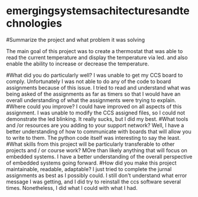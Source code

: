 # emergingsystemsachitecturesandtechnologies

#Summarize the project and what problem it was solving

The main goal of this project was to create a thermostat that was able to read the current temperature and display the temperature via led.  and also enable the ability to increase or decrease the temperature.

#What did you do particularly well?
I was unable to get my CCS board to comply.  Unfortunately I was not able to do any of the code to board assignments because of this issue.  I tried to read and understand what was being asked of the assignments as far as timers so that I would have an overall understanding of what the assignments were trying to explain.
#Where could you improve?
I could have improved on all aspects of this assignment.  I was unable to modify the CCS assigned files, so I could not demonstrate the led blinking.  It really sucks, but I did my best.
#What tools and /or resources are you adding to your support network?
Well, I have a better understanding of how to communicate with boards that will allow you to write to them.  The python code itself was interesting to say the least.  
#What skills from this project will be particularly transferable to other projects and / or course work?
MOre than likely anything that will focus on embedded systems.  I have a better understanding of the overall perspective of embedded systems going forward.
#How did you make this project maintainable, readable, adaptable?
I just tried to complete the jurnal assignments as best as I possibly could.  I still don't understand what error message I was getting, and I did try to reinstall the ccs software several times.  Nonetheless, I did what I could with what I had.  
